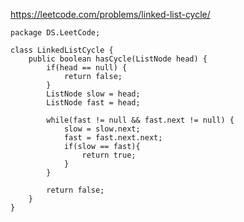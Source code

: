 https://leetcode.com/problems/linked-list-cycle/

    package DS.LeetCode;

    class LinkedListCycle {
        public boolean hasCycle(ListNode head) {
            if(head == null) {
                return false;
            }
            ListNode slow = head;
            ListNode fast = head;
            
            while(fast != null && fast.next != null) {
                slow = slow.next;
                fast = fast.next.next;
                if(slow == fast){
                    return true;
                }
            }
                
            return false;
        }
    }
